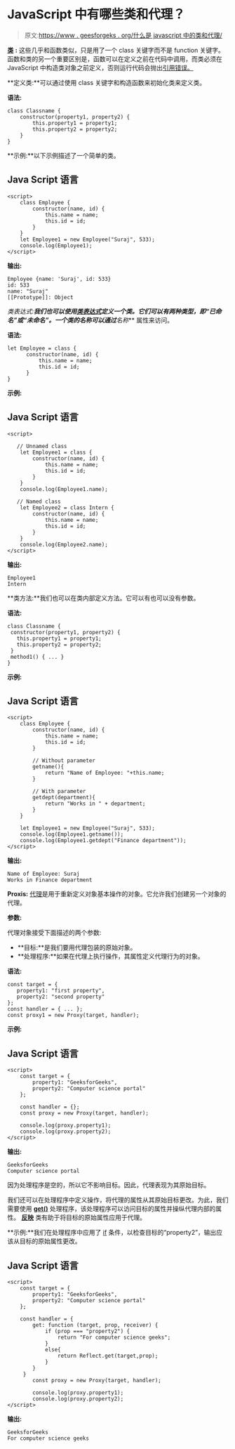 # JavaScript 中有哪些类和代理？

> 原文:[https://www . geesforgeks . org/什么是 javascript 中的类和代理/](https://www.geeksforgeeks.org/what-are-the-classes-and-proxies-in-javascript/)

[**类**](https://www.geeksforgeeks.org/javascript-classes/) **:** 这些几乎和函数类似，只是用了一个 class 关键字而不是 function 关键字。函数和类的另一个重要区别是，函数可以在定义之前在代码中调用，而类必须在 JavaScript 中构造类对象之前定义，否则运行代码会抛出[引用错误。](https://www.geeksforgeeks.org/javascript-referenceerror-variable-is-not-defined/)

**定义类:**可以通过使用 class 关键字和构造函数来初始化类来定义类。

**语法:**

```
class Classname {
    constructor(property1, property2) {
        this.property1 = property1;
        this.property2 = property2;
    }
}
```

**示例:**以下示例描述了一个简单的类。

## Java Script 语言

```
<script>
    class Employee {
        constructor(name, id) {
            this.name = name;
            this.id = id;
        }
    }
    let Employee1 = new Employee("Suraj", 533);
    console.log(Employee1);
</script>
```

**输出:**

```
Employee {name: 'Suraj', id: 533}
id: 533
name: "Suraj"
[[Prototype]]: Object
```

**类表达式:**我们也可以使用[类表达式](https://www.geeksforgeeks.org/javascript-class-expression/)定义一个类。它们可以有两种类型，即“已命名”或“未命名”。一个类的名称可以通过***名称*** 属性来访问。

**语法:**

```
let Employee = class {
      constructor(name, id) {
          this.name = name;
          this.id = id;
      }
}
```

**示例:**

## Java Script 语言

```
<script>

   // Unnamed class
    let Employee1 = class {
        constructor(name, id) {
            this.name = name;
            this.id = id;
        }
    }
    console.log(Employee1.name);   

   // Named class
    let Employee2 = class Intern {
        constructor(name, id) {
            this.name = name;
            this.id = id;
        }
    }
    console.log(Employee2.name);        
</script>
```

**输出:**

```
Employee1
Intern
```

**类方法:**我们也可以在类内部定义方法。它可以有也可以没有参数。

**语法:**

```
class Classname {
 constructor(property1, property2) {
   this.property1 = property1;
   this.property2 = property2;
 }
 method1() { ... }
}
```

**示例:**

## Java Script 语言

```
<script>
    class Employee {
        constructor(name, id) {
            this.name = name;
            this.id = id;
        }

        // Without parameter
        getname(){
            return "Name of Employee: "+this.name; 
        }

        // With parameter
        getdept(department){
            return "Works in " + department;
        }
    }

    let Employee1 = new Employee("Suraj", 533);
    console.log(Employee1.getname());
    console.log(Employee1.getdept("Finance department"));
</script>
```

**输出:**

```
Name of Employee: Suraj
Works in Finance department
```

**Proxis:** [代理](https://www.geeksforgeeks.org/javascript-proxy-object/)是用于重新定义对象基本操作的对象。它允许我们创建另一个对象的代理。

**参数:**

代理对象接受下面描述的两个参数:

*   **目标:**是我们要用代理包装的原始对象。
*   **处理程序:**如果在代理上执行操作，其属性定义代理行为的对象。

**语法:**

```
const target = {
   property1: "first property",
   property2: "second property"
};
const handler = { ... };
const proxy1 = new Proxy(target, handler);
```

**示例:**

## Java Script 语言

```
<script>
    const target = {
        property1: "GeeksforGeeks",
        property2: "Computer science portal"
    };

    const handler = {};
    const proxy = new Proxy(target, handler);

    console.log(proxy.property1); 
    console.log(proxy.property2); 
</script>
```

**输出:**

```
GeeksforGeeks
Computer science portal
```

因为处理程序是空的，所以它不影响目标。因此，代理表现为其原始目标。

我们还可以在处理程序中定义操作，将代理的属性从其原始目标更改。为此，我们需要使用 [**get()**](https://www.geeksforgeeks.org/javascript-handler-get-method/) 处理程序，该处理程序可以访问目标的属性并操纵代理内部的属性。 [**反映**](https://www.geeksforgeeks.org/javascript-reflect-get-method/) 类有助于将目标的原始属性应用于代理。

**示例:**我们在处理程序中应用了 [if](https://www.geeksforgeeks.org/if-else-statement-in-javascript/) 条件，以检查目标的“property2”，输出应该从目标的原始属性更改。

## Java Script 语言

```
<script>
    const target = {
        property1: "GeeksforGeeks",
        property2: "Computer science portal"
    };

    const handler = {
        get: function (target, prop, receiver) {
            if (prop === "property2") {
                return "For computer science geeks";
            }
            else{
                return Reflect.get(target,prop);
            }
        }
     }
        const proxy = new Proxy(target, handler);

        console.log(proxy.property1); 
        console.log(proxy.property2); 
</script>
```

**输出:**

```
GeeksforGeeks
For computer science geeks
```